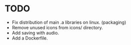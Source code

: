 TODO
====

- Fix distribution of main .a libraries on linux. (packaging)
- Remove unused icons from icons/ directory.
- Add saving with audio.
- Add a Dockerfile.

